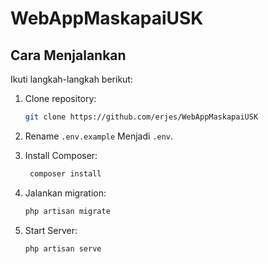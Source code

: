 # WebAppMaskapaiUSK

## Cara Menjalankan

Ikuti langkah-langkah berikut:

1. Clone repository:

    ```bash
    git clone https://github.com/erjes/WebAppMaskapaiUSK
    ```

2. Rename `.env.example` Menjadi `.env`.

3. Install Composer:
   ```bash
    composer install
    ```

5. Jalankan migration:

    ```bash
    php artisan migrate
    ```

6. Start Server:

    ```bash
    php artisan serve
    ```
